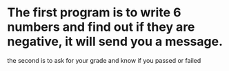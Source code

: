# The first program is to write 6 numbers and find out if they are negative, it will send you a message.
the second is to ask for your grade and know if you passed or failed
